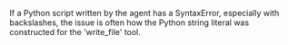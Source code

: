 If a Python script written by the agent has a SyntaxError, especially with backslashes, the issue is often how the Python string literal was constructed for the 'write_file' tool.